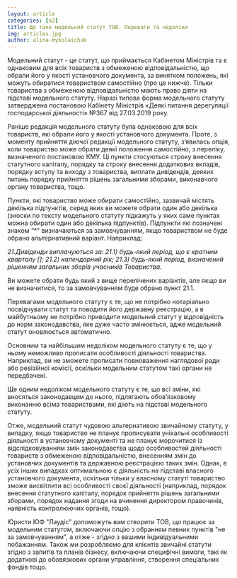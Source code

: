 ```yaml
---
layout: article
categories: [a2]
title: Що таке модельний статут ТОВ. Переваги та недоліки
img: articles.jpg
author: alina-mykolaichuk
---
```

Модельний статут - це статут, що приймається Кабінетом Міністрів та є однаковим для всіх товариств з обмеженою відповідальністю, що обрали його у якості 
установчого документа, за винятком положень, які можуть обиратися товариством самостійно (про це нижче). Тільки товариства з обмеженою відповідальністю мають 
право діяти на підставі модельного статуту. Наразі типова форма модельного статуту затверджена постановою Кабінету Міністрів «Деякі питання дерегуляції 
господарської діяльності» №367 від 27.03.2019 року. 

Раніше редакція модельного статуту була однаковою для всіх товариств, які обрали його у якості установчого документа. Проте, з моменту прийняття діючої 
редакції модельного статуту, з’явилась опція, коли товариство може обрати деякі положення самостійно, з переліку, визначеного постановою КМУ. Ці пункти 
стосуються строку внесення статутного капіталу, порядку та строку внесення додаткових вкладів, порядку вступу та виходу з товариства, виплати дивідендів, 
деяких питань порядку прийняття рішень загальними зборами, виконавчого органу товариства, тощо. 

Пункти, які товариство може обирати самостійно, зазвичай містять декілька підпунктів, серед яких ви можете обрати один або декілька (зноски по тексту модельного статуту підкажуть у яких саме пунктах можна обирати один або декілька підпунктів). Підпункти які позначені знаком “*” визначаються за замовчуванням, якщо товариством не буде обрано альтернативний варіант. 
Наприклад:

*21.Дивіденди виплачуються за:
*21.1) будь-який період, що є кратним кварталу [*];*
*21.2) календарний рік;
21.3) будь-який період, визначений рішенням загальних зборів учасників Товариства.*

Ви можете обрати будь який з вище перелічених варіантів, але якщо ви не визначитися, то за замовчуванням буде обрано пункт 21.1.

Перевагами модельного статуту є те, що не потрібно нотаріально посвідчувати статут та поводити його державну реєстрацію, а в майбутньому не потрібно 
приводити модельний статут у відповідність до норм законодавства, яке дуже часто змінюється, адже модельний статут оновлюється автоматично.

Основним та найбільшим недоліком модельного статуту є те, що у ньому неможливо прописати особливості діяльності товариства. Наприклад, ви не зможете 
прописати повноваження наглядової ради або ревізійної комісії, оскільки модельним статутом такі органи не передбачені. 

Ще одним недоліком модельного статуту є те, що всі зміни, які вносяться законодавцем до нього, підлягають обов’язковому виконанню всіма товариствами, 
які діють на підставі модельного статуту. 

Отже, модельний статут чудовою альтернативою звичайному статуту, у випадку, якщо товариство не планує прописувати унікальні особливості діяльності в 
установчому документі та не планує морочитися із відслідковуванням змін законодавства щодо особливостей діяльності товариств з обмеженою відповідальністю, 
внесенням змін до установчих документів та державною реєстрацією таких змін. Однак, в усіх інших випадках оптимальною є діяльність на підставі власного 
установчого документа, оскільки тільки у власному статуті товариство зможе висвітлити всі особливості своєї діяльності (наприклад, порядок внесення 
статутного капіталу, порядок прийняття рішень загальними зборами, порядок надання згоди на вчинення директором правочинів, наявність контролюючих органів, 
тощо).

Юристи ЮФ "Лаудіс" допоможуть вам створити ТОВ, що працює за модельним статутом, включаючи опцію з обранням певних пунктів "не за замовчуванням", а отже - 
згідно з вашими індивідуальними побажанням. Також ми розробляємо для клієнтів звичайні статути згідно з запитів та планів бізнесу, включаючи специфічні
вимоги, такі як додаткові до обовязкових органи управління, створення спеціальних фондів тощо. 


